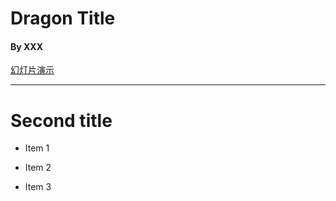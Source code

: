 # Dragon Title

#### By XXX

[幻灯片演示](http://localhost:8080/get?url=http://192.168.0.148/Zhangjilong/gitpitch/raw/589d89e04af726aa7dc3a74cf1ece95257edfcaf/README.md)

---

# Second title

* Item 1

* Item 2

* Item 3


